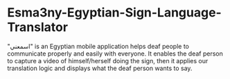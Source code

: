 # Esma3ny-Egyptian-Sign-Language-Translator
"اسمعني" is an Egyptian mobile application helps deaf people to communicate properly and easily with everyone. 
It enables the deaf person to capture a video of himself/herself doing the sign, then it applies our translation logic and displays what the deaf person wants to say.  
